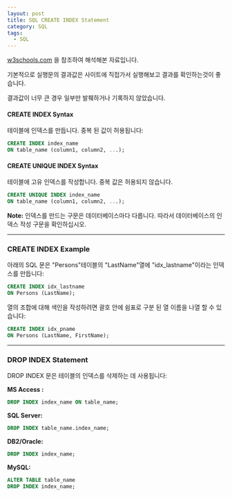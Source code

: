 ```yaml
---
layout: post
title: SQL CREATE INDEX Statement
category: SQL
tags:
  - SQL
---
```




[w3schools.com](www.w3schools.com/sql) 을 참조하여 해석해본 자료입니다.

기본적으로 실행문의 결과값은 사이트에 직접가서 실행해보고 결과를 확인하는것이 좋습니다.

결과값이 너무 큰 경우 일부만 발췌하거나 기록하지 않았습니다.



####  CREATE INDEX Syntax

테이블에 인덱스를 만듭니다. 중복 된 값이 허용됩니다:

```sql
CREATE INDEX index_name
ON table_name (column1, column2, ...);
```



#### CREATE UNIQUE INDEX Syntax

테이블에 고유 인덱스를 작성합니다. 중복 값은 허용되지 않습니다.

```sql
CREATE UNIQUE INDEX index_name
ON table_name (column1, column2, ...);
```

**Note:** 인덱스를 만드는 구문은 데이터베이스마다 다릅니다. 따라서 데이터베이스의 인덱스 작성 구문을 확인하십시오.

---



### CREATE INDEX Example

아래의 SQL 문은 "Persons"테이블의 "LastName"열에 "idx_lastname"이라는 인덱스를 만듭니다:

```sql
CREATE INDEX idx_lastname
ON Persons (LastName);
```



열의 조합에 대해 색인을 작성하려면 괄호 안에 쉼표로 구분 된 열 이름을 나열 할 수 있습니다:

```sql
CREATE INDEX idx_pname
ON Persons (LastName, FirstName);
```

---



### DROP INDEX Statement

DROP INDEX 문은 테이블의 인덱스를 삭제하는 데 사용됩니다:

**MS Access :**

```sql
DROP INDEX index_name ON table_name;
```

**SQL Server:**

```sql
DROP INDEX table_name.index_name;
```

**DB2/Oracle:**

```sql
DROP INDEX index_name;
```

**MySQL:**

```sql
ALTER TABLE table_name
DROP INDEX index_name;
```


